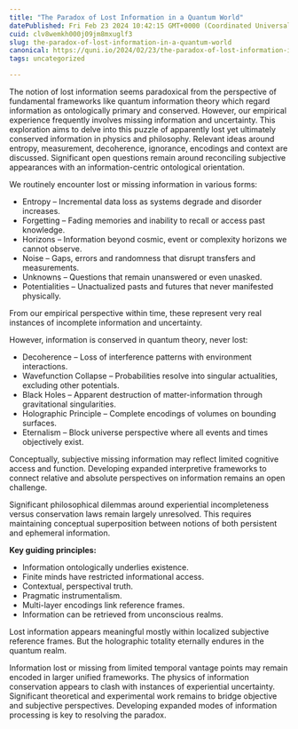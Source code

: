 ```yaml
---
title: "The Paradox of Lost Information in a Quantum World"
datePublished: Fri Feb 23 2024 10:42:15 GMT+0000 (Coordinated Universal Time)
cuid: clv8wemkh000j09jm8mxuglf3
slug: the-paradox-of-lost-information-in-a-quantum-world
canonical: https://quni.io/2024/02/23/the-paradox-of-lost-information-in-a-quantum-world/
tags: uncategorized

---
```


The notion of lost information seems paradoxical from the perspective of fundamental frameworks like quantum information theory which regard information as ontologically primary and conserved. However, our empirical experience frequently involves missing information and uncertainty. This exploration aims to delve into this puzzle of apparently lost yet ultimately conserved information in physics and philosophy. Relevant ideas around entropy, measurement, decoherence, ignorance, encodings and context are discussed. Significant open questions remain around reconciling subjective appearances with an information-centric ontological orientation.

We routinely encounter lost or missing information in various forms:

*   Entropy – Incremental data loss as systems degrade and disorder increases.
*   Forgetting – Fading memories and inability to recall or access past knowledge.
*   Horizons – Information beyond cosmic, event or complexity horizons we cannot observe.
*   Noise – Gaps, errors and randomness that disrupt transfers and measurements.
*   Unknowns – Questions that remain unanswered or even unasked.
*   Potentialities – Unactualized pasts and futures that never manifested physically.

From our empirical perspective within time, these represent very real instances of incomplete information and uncertainty.

However, information is conserved in quantum theory, never lost:

*   Decoherence – Loss of interference patterns with environment interactions.
*   Wavefunction Collapse – Probabilities resolve into singular actualities, excluding other potentials.
*   Black Holes – Apparent destruction of matter-information through gravitational singularities.
*   Holographic Principle – Complete encodings of volumes on bounding surfaces.
*   Eternalism – Block universe perspective where all events and times objectively exist.

Conceptually, subjective missing information may reflect limited cognitive access and function. Developing expanded interpretive frameworks to connect relative and absolute perspectives on information remains an open challenge.

Significant philosophical dilemmas around experiential incompleteness versus conservation laws remain largely unresolved. This requires maintaining conceptual superposition between notions of both persistent and ephemeral information.

**Key guiding principles:**

*   Information ontologically underlies existence.
*   Finite minds have restricted informational access.
*   Contextual, perspectival truth.
*   Pragmatic instrumentalism.
*   Multi-layer encodings link reference frames.
*   Information can be retrieved from unconscious realms.

Lost information appears meaningful mostly within localized subjective reference frames. But the holographic totality eternally endures in the quantum realm.

Information lost or missing from limited temporal vantage points may remain encoded in larger unified frameworks. The physics of information conservation appears to clash with instances of experiential uncertainty. Significant theoretical and experimental work remains to bridge objective and subjective perspectives. Developing expanded modes of information processing is key to resolving the paradox.